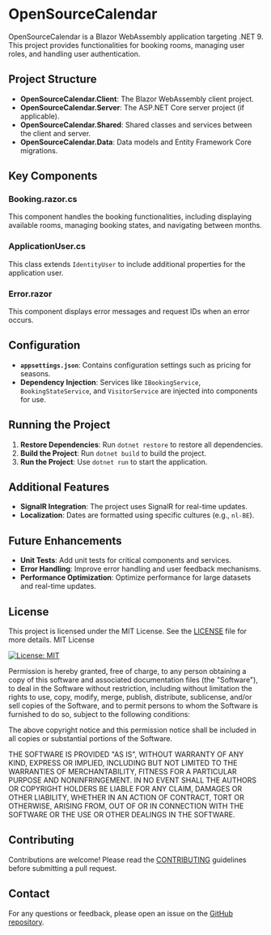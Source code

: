 # OpenSourceCalendar

OpenSourceCalendar is a Blazor WebAssembly application targeting .NET 9. This project provides functionalities for booking rooms, managing user roles, and handling user authentication.

## Project Structure

- **OpenSourceCalendar.Client**: The Blazor WebAssembly client project.
- **OpenSourceCalendar.Server**: The ASP.NET Core server project (if applicable).
- **OpenSourceCalendar.Shared**: Shared classes and services between the client and server.
- **OpenSourceCalendar.Data**: Data models and Entity Framework Core migrations.

## Key Components

### Booking.razor.cs
This component handles the booking functionalities, including displaying available rooms, managing booking states, and navigating between months.

### ApplicationUser.cs
This class extends `IdentityUser` to include additional properties for the application user.

### Error.razor
This component displays error messages and request IDs when an error occurs.

## Configuration

- **`appsettings.json`**: Contains configuration settings such as pricing for seasons.
- **Dependency Injection**: Services like `IBookingService`, `BookingStateService`, and `VisitorService` are injected into components for use.

## Running the Project

1. **Restore Dependencies**: Run `dotnet restore` to restore all dependencies.
2. **Build the Project**: Run `dotnet build` to build the project.
3. **Run the Project**: Use `dotnet run` to start the application.

## Additional Features

- **SignalR Integration**: The project uses SignalR for real-time updates.
- **Localization**: Dates are formatted using specific cultures (e.g., `nl-BE`).

## Future Enhancements

- **Unit Tests**: Add unit tests for critical components and services.
- **Error Handling**: Improve error handling and user feedback mechanisms.
- **Performance Optimization**: Optimize performance for large datasets and real-time updates.

## License

This project is licensed under the MIT License. See the [LICENSE](LICENSE) file for more details.
MIT License

[![License: MIT](https://img.shields.io/badge/License-MIT-yellow.svg)](https://opensource.org/licenses/MIT)

Permission is hereby granted, free of charge, to any person obtaining a copy of this software and associated documentation files (the "Software"), to deal in the Software without restriction, including without limitation the rights to use, copy, modify, merge, publish, distribute, sublicense, and/or sell copies of the Software, and to permit persons to whom the Software is furnished to do so, subject to the following conditions:

The above copyright notice and this permission notice shall be included in all copies or substantial portions of the Software.

THE SOFTWARE IS PROVIDED "AS IS", WITHOUT WARRANTY OF ANY KIND, EXPRESS OR IMPLIED, INCLUDING BUT NOT LIMITED TO THE WARRANTIES OF MERCHANTABILITY, FITNESS FOR A PARTICULAR PURPOSE AND NONINFRINGEMENT. IN NO EVENT SHALL THE AUTHORS OR COPYRIGHT HOLDERS BE LIABLE FOR ANY CLAIM, DAMAGES OR OTHER LIABILITY, WHETHER IN AN ACTION OF CONTRACT, TORT OR OTHERWISE, ARISING FROM, OUT OF OR IN CONNECTION WITH THE SOFTWARE OR THE USE OR OTHER DEALINGS IN THE SOFTWARE.
## Contributing

Contributions are welcome! Please read the [CONTRIBUTING](https://github.com/Impesoft/OpenSourceCalendar/blob/master/CONTRIBUTING.md) guidelines before submitting a pull request.

## Contact

For any questions or feedback, please open an issue on the [GitHub repository](https://github.com/Impesoft/OpenSourceCalendar).
